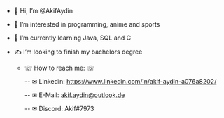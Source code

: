 - 👋 Hi, I’m @AkifAydin
- 👀 I’m interested in programming, anime and sports
- 🌱 I’m currently learning Java, SQL and C
- ✍ I’m looking to finish my bachelors degree

  - ☏ How to reach me: ☏

    -- ✉ Linkedin: https://www.linkedin.com/in/akif-aydin-a076a8202/

    -- ✉ E-Mail: akif.aydin@outlook.de

    -- ✉ Discord: Akif#7973

<!---
AkifAydin/AkifAydin is a ✨ special ✨ repository because its `README.md` (this file) appears on your GitHub profile.
You can click the Preview link to take a look at your changes.
--->
